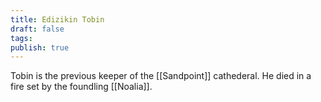 ```yaml
---
title: Edizikin Tobin
draft: false
tags: 
publish: true
---
```

Tobin is the previous keeper of the [[Sandpoint]] cathederal.  He died in a fire set by the foundling [[Noalia]].